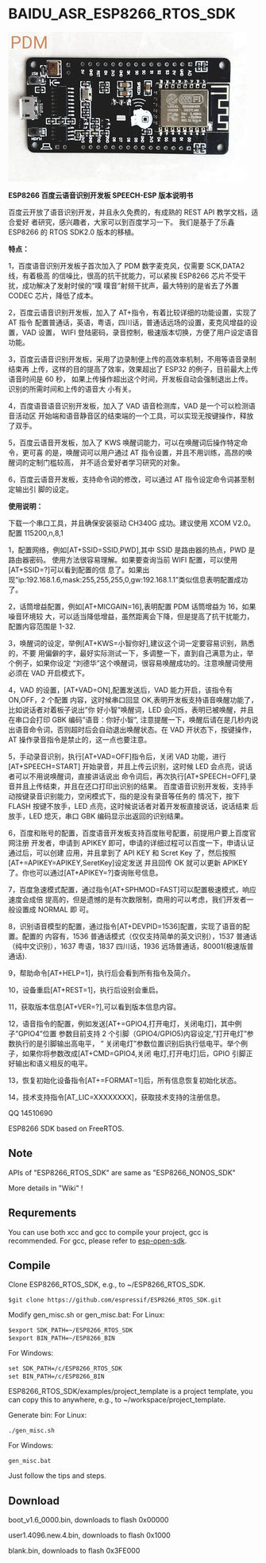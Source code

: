 # BAIDU_ASR_ESP8266_RTOS_SDK #

![image](https://github.com/achinwoo/BAIDU_ASR_ESP8266/blob/master/documents/8266.jpg)

**ESP8266 百度云语音识别开发板 SPEECH-ESP 版本说明书**

百度云开放了语音识别开发，并且永久免费的，有成熟的 REST API 教学文档，适合爱好
者研究，感兴趣者，大家可以到百度学习一下。
我们是基于了乐鑫 ESP8266 的 RTOS SDK2.0 版本的移植。

**特点：**

1，百度语音识别开发板子首次加入了 PDM 数字麦克风，仅需要 SCK,DATA2 线，有着极高
的信噪比，很高的抗干扰能力，可以紧挨 ESP8266 芯片不受干扰，成功解决了发射时侯的“噗
噗音”射频干扰声，最大特别的是省去了外置 CODEC 芯片，降低了成本。

2，百度云语音识别开发板，加入了 AT+指令，有着比较详细的功能设置，实现了 AT 指令
配置普通话，英语，粤语，四川话，普通话远场的设置，麦克风增益的设置，VAD 设置，
WIFI 登陆密码，录音控制，极速版本切换，方便了用户设定语音功能。

3，百度云语音识别开发板，采用了边录制便上传的高效率机制，不用等语音录制结束再
上传，这样的目的提高了效率，效果超出了 ESP32 的例子，目前最大上传语音时间是 60 秒，
如果上传操作超出这个时间，开发板自动会强制退出上传。识别的所需时间和上传的语音大
小有关。

4，百度语音语音识别开发板，加入了 VAD 语音检测库，VAD 是一个可以检测语音活动区
开始端和语音静音区的结束端的一个工具，可以实现无按键操作，释放了双手。

5，百度云语音开发板，加入了 KWS 唤醒词能力，可以在唤醒词后操作特定命令，更可喜
的是，唤醒词可以用户通过 AT 指令设置，并且不用训练，高昂的唤醒词的定制门槛较高，
并不适合爱好者学习研究的对象。

6，百度云语音开发板，支持命令词的修改，可以通过 AT 指令设定命令词甚至制定输出引
脚的设定。


**使用说明：**

下载一个串口工具，并且确保安装驱动 CH340G 成功。建议使用 XCOM V2.0。配置
115200,n,8,1

1，配置网络，例如[AT+SSID=SSID,PWD],其中 SSID 是路由器的热点，PWD 是路由器密码。
使用方法很容易理解。如果要查询当前 WIFI 配置，可以使用[AT+SSID=?]可以看到配置的信
息了。如果出现“ip:192.168.1.6,mask:255,255,255,0,gw:192.168.1.1”类似信息表明配置成功
了。

2，话筒增益配置，例如[AT+MICGAIN=16],表明配置 PDM 话筒增益为 16，如果噪音环境较
大，可以适当降低增益，虽然距离会下降，但是提高了抗干扰能力，配置内容范围是 1-32. 

3，唤醒词的设定，举例[AT+KWS=小智你好],建议这个词一定要容易识别，熟悉的，不要
用偏僻的字，最好实际测试一下，多调整一下，直到自己满意为止，举个例子，如果你设定
“刘德华”这个唤醒词，很容易唤醒成功的。注意唤醒词使用必须在 VAD 开启模式下。

4，VAD 的设置，[AT+VAD=ON],配置发送后，VAD 能力开启，该指令有 ON,OFF，2 个配置
内容，这时候串口回显 OK,表明开发板支持语音唤醒功能了，比如说话者对着板子说出”你
好小智”唤醒词，LED 会闪烁，表明已被唤醒，并且在串口会打印 GBK 编码”语音：你好小智”, 
注意提醒一下，唤醒后请在是几秒内说出语音命令词，否则超时后会自动退出唤醒状态。在
VAD 开状态下，按键操作，AT 操作录音指令是禁止的，这一点也要注意。

5，手动录音识别，执行[AT+VAD=OFF]指令后，关闭 VAD 功能，进行[AT+SPEECH=START]
开始录音，并且上传云识别，这时候 LED 会点亮，说话者可以不用说唤醒词，直接讲话说出
命令词后，再次执行[AT+SPEECH=OFF],录音并且上传结束，并且在还口打印出识别的结果。
百度语音识别开发板，支持手动按键录音识别能力，空闲模式下，指的是没有录音等任务的
情况下，按下 FLASH 按键不放手，LED 点亮，这时候说话者对着开发板直接说话，说话结束
后放手，LED 熄灭，串口 GBK 编码显示出返回的识别结果。

6，百度和账号的配置，百度语音开发板支持百度账号配置，前提用户要上百度官网注册
开发者，申请到 APIKEY 即可，申请的详细过程可以百度一下，申请认证通过后，可以创建
应用，并且拿到了 API KEY 和 Scret Key 了，然后按照[AT+=APIKEY=APIKEY,SeretKey]设定发送
并且回传 OK 就可以更新 APIKEY 了。你也可以通过[AT+APIKEY=?]查询账号信息。

7，百度急速模式配置，通过指令[AT+SPHMOD=FAST]可以配置极速模式，响应速度会成倍
提高的，但是遗憾的是有次数限制，商用的可以考虑，我们开发者一般设置成 NORMAL 即
可。

8，识别语音模型的配置，通过指令[AT+DEVPID=1536]配置，实现了语音的配置。配置的
内容有，1536 普通话模式（仅仅支持简单的英文识别），1537 普通话（纯中文识别），1637
粤语，1837 四川话，1936 远场普通话，80001(极速版普通话). 

9，帮助命令[AT+HELP=1]，执行后会看到所有指令及简介。

10，设备重启[AT+REST=1]，执行后设别会重启。

11，获取版本信息[AT+VER=?],可以看到版本信息内容。

12，语音指令的配置，例如发送[AT+=GPIO4,打开电灯，关闭电灯]，其中例子”GPIO4”位置
参数目前支持 2 个引脚（GPIO4/GPIO5)内容设定,”打开电灯”参数执行的是引脚输出高电平，
” 关闭电灯”参数位置识别后执行低电平。举个例子，如果你将参数改成[AT+CMD=GPIO4,关闭
电灯,打开电灯]后，GPIO 引脚正好输出和语义相反的电平。

13，恢复初始化设备指令[AT+=FORMAT=1]后，所有信息恢复初始化状态。

14，技术支持指令[AT_LIC=XXXXXXXX]，获取技术支持的注册信息。

QQ 14510690

ESP8266 SDK based on FreeRTOS.
   
## Note ##

APIs of "ESP8266_RTOS_SDK" are same as "ESP8266_NONOS_SDK"

More details in "Wiki" !

## Requrements ##

You can use both xcc and gcc to compile your project, gcc is recommended.
For gcc, please refer to [esp-open-sdk](https://github.com/pfalcon/esp-open-sdk).

  
## Compile ##

Clone ESP8266_RTOS_SDK, e.g., to ~/ESP8266_RTOS_SDK.

    $git clone https://github.com/espressif/ESP8266_RTOS_SDK.git

Modify gen_misc.sh or gen_misc.bat:
For Linux:

    $export SDK_PATH=~/ESP8266_RTOS_SDK
    $export BIN_PATH=~/ESP8266_BIN

For Windows:

    set SDK_PATH=/c/ESP8266_RTOS_SDK
    set BIN_PATH=/c/ESP8266_BIN

ESP8266_RTOS_SDK/examples/project_template is a project template, you can copy this to anywhere, e.g., to ~/workspace/project_template.

Generate bin: 
For Linux:

    ./gen_misc.sh

For Windows:

    gen_misc.bat
   
Just follow the tips and steps.

## Download ##

boot_v1.6_0000.bin, downloads to flash 0x00000

user1.4096.new.4.bin, downloads to flash 0x1000

blank.bin, downloads to flash 0x3FE000
